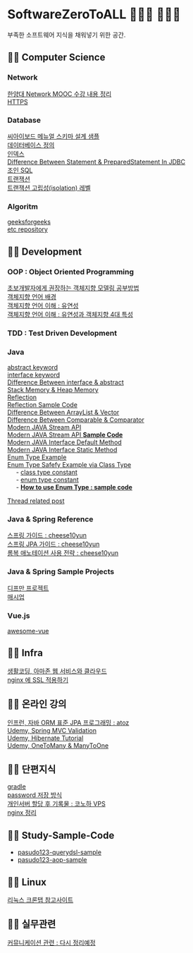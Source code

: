 # SoftwareZeroToALL 👨🏻‍💻 👩🏻‍💻 
부족한 소프트웨어 지식을 채워넣기 위한 공간.

## 👨‍🚀 Computer Science
### Network
[한양대 Network MOOC 수강 내용 정리](https://github.com/pasudo123/SoftwareZeroToALL/blob/master/Network/Network%20MOOC.md)<br>
[HTTPS](https://github.com/pasudo123/SoftwareZeroToALL/blob/master/Book%20%26%20Memo/HTTP%20%EC%99%84%EB%B2%BD%EA%B0%80%EC%9D%B4%EB%93%9C/HTTPS.md)<br>

### Database
[씨아이보드 메뉴얼 스키마 설계 샘플](http://www.ciboard.co.kr/manual/tables)<br>
[데이터베이스 정의](https://github.com/pasudo123/SoftwareZeroToALL/blob/master/Database/Database.md)<br>
[인덱스](https://github.com/pasudo123/SoftwareZeroToALL/blob/master/Database/Database%20Index.md)<br>
[Difference Between Statement & PreparedStatement In JDBC](https://github.com/pasudo123/SoftwareZeroToALL/blob/master/Database/Difference%20Between%20Statement%20And%20PreparedStatement%20In%20JDBC.md)<br>
[조인 SQL](https://github.com/pasudo123/SoftwareZeroToALL/blob/master/Database/Join%20(SQL).md)<br>
[트랜잭션](https://github.com/pasudo123/SoftwareZeroToALL/blob/master/Database/Transaction.md)<br>
[트랜잭션 고립성(isolation) 레벨](https://github.com/pasudo123/SoftwareZeroToALL/blob/master/Database/Transaction%20Isolation%20Levels.md)<br>

### Algoritm
[geeksforgeeks](https://github.com/pasudo123/Algorithms/tree/master/GeeksForGeeks)<br>
[etc repository](https://github.com/pasudo123/Algorithms)<br>

## 👨‍🚀 Development
### OOP : Object Oriented Programming
[초보개발자에게 권장하는 객체지향 모델링 공부방법](https://okky.kr/article/358197)<br>
[객체지향 언어 배경](https://github.com/pasudo123/SoftwareZeroToALL/blob/master/Object%20Oriented%20Programming/%EA%B0%9D%EC%B2%B4%EC%A7%80%ED%96%A5%20%EC%96%B8%EC%96%B4%EC%9D%98%20%EB%93%B1%EC%9E%A5.md)<br>
[객체지향 언어 이해 : 유연성](https://github.com/pasudo123/SoftwareZeroToALL/blob/master/Object%20Oriented%20Programming/%EA%B0%9D%EC%B2%B4%EC%A7%80%ED%96%A5%20%EC%96%B8%EC%96%B4%EC%9D%98%20%EC%98%AC%EB%B0%94%EB%A5%B8%20%EC%9D%B4%ED%95%B4_%EC%9C%A0%EC%97%B0%EC%84%B1%20%EB%B0%8F%20%EC%B6%94%EA%B0%80%ED%8A%B9%EC%A7%95.md)<br>
[객체지향 언어 이해 : 유연성과 객체지향 4대 특성](https://github.com/pasudo123/SoftwareZeroToALL/blob/master/Object%20Oriented%20Programming/%EA%B0%9D%EC%B2%B4%EC%A7%80%ED%96%A5%20%EC%96%B8%EC%96%B4%EC%9D%98%20%EC%98%AC%EB%B0%94%EB%A5%B8%20%EC%9D%B4%ED%95%B4_%EC%9C%A0%EC%97%B0%EC%84%B1%20%EB%B0%8F%20%EC%B6%94%EA%B0%80%ED%8A%B9%EC%A7%95.md)<br>

### TDD : Test Driven Development

### Java
[abstract keyword](https://github.com/pasudo123/LearnJava/blob/master/JavaBasics/AbstractEx.java)<br>
[interface keyword](https://github.com/pasudo123/LearnJava/blob/master/JavaBasics/InterfaceEx.java)<br>
[Difference Between interface & abstract](https://github.com/pasudo123/LearnJava/blob/master/JavaBasics/BetweenInterfaceAbstract.java)<br>
[Stack Memory & Heap Memory](https://github.com/pasudo123/LearnJava/blob/master/AdvancedTopics/Memory.java)<br>
[Reflection](https://github.com/pasudo123/LearnJava/blob/master/AdvancedTopics/Reflection.java)<br>
[Reflection Sample Code](https://github.com/pasudo123/LearnJava/blob/master/AdvancedTopics/ReflectionSimple.java)<br>
[Difference Between ArrayList & Vector](https://github.com/pasudo123/LearnJava/blob/master/AdvancedTopics/ArrayListVector.java)<br>
[Difference Between Comparable & Comparator](https://github.com/pasudo123/LearnJava/blob/master/AdvancedTopics/CompareExercise.java)<br>
[Modern JAVA Stream API](https://github.com/pasudo123/LearnJava/blob/master/AdvancedTopics/StreamAPIExplain.java)<br>
[Modern JAVA Stream API __Sample Code__](https://github.com/pasudo123/LearnJava/blob/master/AdvancedTopics/StreamAPIExample.java)<br>
[Modern JAVA Interface Default Method](https://github.com/pasudo123/LearnJava/blob/master/JavaBasics/Java8InterfaceChanges01.java)<br>
[Modern JAVA Interface Static Method](https://github.com/pasudo123/LearnJava/blob/master/JavaBasics/Java8InterfaceChanges02.java)<br>
[Enum Type Example](https://github.com/pasudo123/LearnJava/blob/master/Enum/ThreadStatesEnum.java)<br>
[Enum Type Safefy Example via Class Type](https://github.com/pasudo123/LearnJava/blob/master/Enum/ThreadStatesConstant.java)<br>
&nbsp;&nbsp;&nbsp;&nbsp; - [class type constant](https://github.com/pasudo123/LearnJava/blob/master/Enum/ThreadStatesConstant.java)<br>
&nbsp;&nbsp;&nbsp;&nbsp; - [enum type constant](https://github.com/pasudo123/LearnJava/blob/master/Enum/ThreadStates.java)<br>
&nbsp;&nbsp;&nbsp;&nbsp; - [__How to use Enum Type : sample code__](https://github.com/pasudo123/LearnJava/blob/master/Enum/JavaEnumExamples.java)<br>
  
[Thread related post](https://github.com/pasudo123/LearnJava/blob/master/README.md)

### Java & Spring Reference 
[스프링 가이드 : cheese10yun](https://github.com/cheese10yun/spring-guide)<br>
[스프링 JPA 가이드 : cheese10yun](https://github.com/cheese10yun/spring-jpa-best-practices)<br>
[롬복 애노테이션 사용 전략 : cheese10yun](https://www.popit.kr/%EC%8B%A4%EB%AC%B4%EC%97%90%EC%84%9C-lombok-%EC%82%AC%EC%9A%A9%EB%B2%95/)<br>

### Java & Spring Sample Projects
[디프만 프로젝트](https://github.com/depromeet)<br>
[매시업](https://github.com/mash-up-kr)<br>

### Vue.js
[awesome-vue](https://github.com/vuejs/awesome-vue)<br>

## 👨‍🚀 Infra 
[생활코딩, 아마존 웹 서비스와 클라우드](https://github.com/pasudo123/SoftwareZeroToALL/blob/master/Service%20infra/Amazone%20Web%20Service.md)<br>
[nginx 에 SSL 적용하기](https://github.com/pasudo123/SoftwareZeroToALL/blob/master/Service%20infra/nginx-ssl.md)<br>

## 👨‍🚀 온라인 강의
[인프런, 자바 ORM 표준 JPA 프로그래밍 : atoz](https://github.com/pasudo123/SoftwareZeroToALL/blob/master/Inflearn/README.md)<br>
[Udemy, Spring MVC Validation](https://github.com/pasudo123/SoftwareZeroToALL/blob/master/Udemy/Spring%20MVC%20Validation.md)<br>
[Udemy, Hibernate Tutorial](https://github.com/pasudo123/SoftwareZeroToALL/blob/master/Udemy/Hibernate%20tutorial.md)<br>
[Udemy, OneToMany & ManyToOne](https://github.com/pasudo123/SoftwareZeroToALL/blob/master/Udemy/Hibernate%20-%20%40OneToMany%20%26%20%40ManyToOne.md)<br>

## 👨‍🚀 단편지식
[gradle](https://github.com/pasudo123/SoftwareZeroToALL/tree/master/Piece/gradle)<br>
[password 저장 방식](https://github.com/pasudo123/SoftwareZeroToALL/blob/master/Piece/20191027%20%ED%8C%A8%EC%8A%A4%EC%9B%8C%EB%93%9C%20%EC%A0%80%EC%9E%A5.md)<br>
[개인서버 할당 후 기록물 : 코노하 VPS](https://github.com/pasudo123/SoftwareZeroToALL/blob/master/Piece/20191114%20VPS.md)<br>
[nginx 정리](https://github.com/pasudo123/SoftwareZeroToALL/blob/master/Piece/nginx%20%EC%A0%95%EB%A6%AC.md)<br>

## 👨‍🚀 Study-Sample-Code
- [pasudo123-querydsl-sample](https://github.com/pasudo123/pasudo123-querydsl-sample)
- [pasudo123-aop-sample](https://github.com/pasudo123/pasudo123-aop-sample)

## 👨‍🚀 Linux
[리눅스 크론탭 참고사이트](https://crontab.guru/)<br>

## 👨‍🚀 실무관련
[커뮤니케이션 관련 : 다시 정리예정](https://github.com/pasudo123/SoftwareZeroToALL/blob/master/%EA%B0%9C%EC%9D%B8%EC%83%9D%EA%B0%81/%EB%82%98%EC%9D%98%20%EC%BB%A4%EB%AE%A4%EB%8B%88%EC%BC%80%EC%9D%B4%EC%85%98.md)<br>
